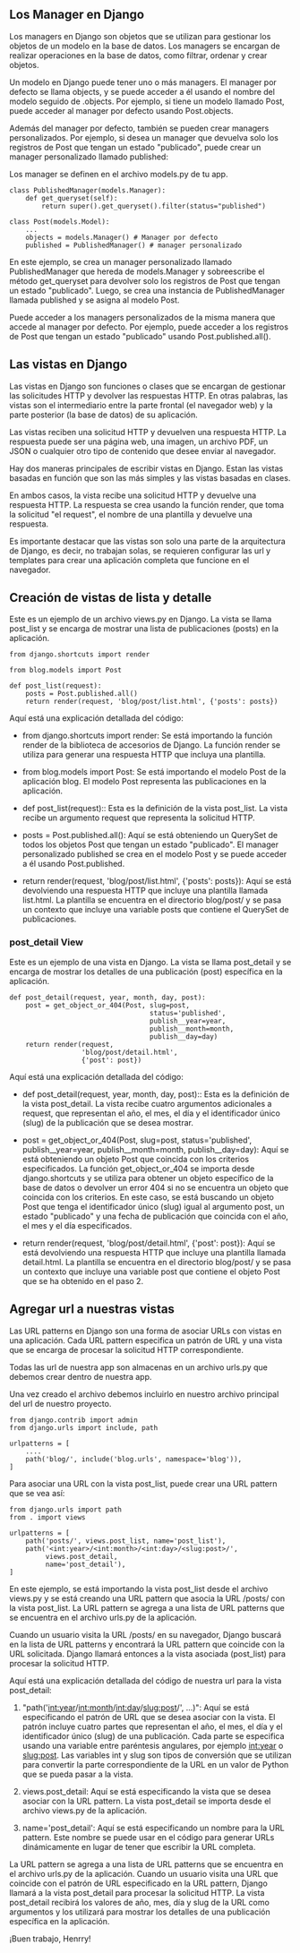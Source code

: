 ## Los Manager en Django

Los managers en Django son objetos que se utilizan para gestionar los objetos de un modelo en la base de datos. Los managers se encargan de realizar operaciones en la base de datos, como filtrar, ordenar y crear objetos.

Un modelo en Django puede tener uno o más managers. El manager por defecto se llama objects, y se puede acceder a él usando el nombre del modelo seguido de .objects. Por ejemplo, si tiene un modelo llamado Post, puede acceder al manager por defecto usando Post.objects.

Además del manager por defecto, también se pueden crear managers personalizados. Por ejemplo, si desea un manager que devuelva solo los registros de Post que tengan un estado "publicado", puede crear un manager personalizado llamado published:

Los manager se definen en el archivo models.py de tu app.

`````
class PublishedManager(models.Manager):
    def get_queryset(self):
        return super().get_queryset().filter(status="published")

class Post(models.Model):
    ...
    objects = models.Manager() # Manager por defecto
    published = PublishedManager() # manager personalizado
`````

En este ejemplo, se crea un manager personalizado llamado PublishedManager que hereda de models.Manager y sobreescribe el método get_queryset para devolver solo los registros de Post que tengan un estado "publicado". Luego, se crea una instancia de PublishedManager llamada published y se asigna al modelo Post.

Puede acceder a los managers personalizados de la misma manera que accede al manager por defecto. Por ejemplo, puede acceder a los registros de Post que tengan un estado "publicado" usando Post.published.all().

## Las vistas en Django

Las vistas en Django son funciones o clases que se encargan de gestionar las solicitudes HTTP y devolver las respuestas HTTP. En otras palabras, las vistas son el intermediario entre la parte frontal (el navegador web) y la parte posterior (la base de datos) de su aplicación.

Las vistas reciben una solicitud HTTP y devuelven una respuesta HTTP. La respuesta puede ser una página web, una imagen, un archivo PDF, un JSON o cualquier otro tipo de contenido que desee enviar al navegador.

Hay dos maneras principales de escribir vistas en Django. Estan las vistas basadas en función que son las más simples y las vistas basadas en clases.

En ambos casos, la vista recibe una solicitud HTTP y devuelve una respuesta HTTP. La respuesta se crea usando la función render, que toma la solicitud "el request", el nombre de una plantilla y devuelve una respuesta.

Es importante destacar que las vistas son solo una parte de la arquitectura de Django, es decir, no trabajan solas, se requieren configurar las url y templates para crear una aplicación completa que funcione en el navegador.

## Creación de vistas de lista y detalle

Este es un ejemplo de un archivo views.py en Django. La vista se llama post_list y se encarga de mostrar una lista de publicaciones (posts) en la aplicación.


`````
from django.shortcuts import render

from blog.models import Post

def post_list(request):
    posts = Post.published.all()
    return render(request, 'blog/post/list.html', {'posts': posts})

`````

Aquí está una explicación detallada del código:

- from django.shortcuts import render: Se está importando la función render de la biblioteca de accesorios de Django. La función render se utiliza para generar una respuesta HTTP que incluya una plantilla.

- from blog.models import Post: Se está importando el modelo Post de la aplicación blog. El modelo Post representa las publicaciones en la aplicación.

- def post_list(request):: Esta es la definición de la vista post_list. La vista recibe un argumento request que representa la solicitud HTTP.

- posts = Post.published.all(): Aquí se está obteniendo un QuerySet de todos los objetos Post que tengan un estado "publicado". El manager personalizado published se crea en el modelo Post y se puede acceder a él usando Post.published.

- return render(request, 'blog/post/list.html', {'posts': posts}): Aquí se está devolviendo una respuesta HTTP que incluye una plantilla llamada list.html. La plantilla se encuentra en el directorio blog/post/ y se pasa un contexto que incluye una variable posts que contiene el QuerySet de publicaciones.


### post_detail View

Este es un ejemplo de una vista en Django. La vista se llama post_detail y se encarga de mostrar los detalles de una publicación (post) específica en la aplicación.

`````
def post_detail(request, year, month, day, post):
    post = get_object_or_404(Post, slug=post,
                                   status='published',
                                   publish__year=year,
                                   publish__month=month,
                                   publish__day=day)
    return render(request,
                  'blog/post/detail.html',
                  {'post': post})
`````

Aquí está una explicación detallada del código:

- def post_detail(request, year, month, day, post):: Esta es la definición de la vista post_detail. La vista recibe cuatro argumentos adicionales a request, que representan el año, el mes, el día y el identificador único (slug) de la publicación que se desea mostrar.

- post = get_object_or_404(Post, slug=post, status='published', publish__year=year, publish__month=month, publish__day=day): Aquí se está obteniendo un objeto Post que coincida con los criterios especificados. La función get_object_or_404 se importa desde django.shortcuts y se utiliza para obtener un objeto específico de la base de datos o devolver un error 404 si no se encuentra un objeto que coincida con los criterios. En este caso, se está buscando un objeto Post que tenga el identificador único (slug) igual al argumento post, un estado "publicado" y una fecha de publicación que coincida con el año, el mes y el día especificados.

- return render(request, 'blog/post/detail.html', {'post': post}): Aquí se está devolviendo una respuesta HTTP que incluye una plantilla llamada detail.html. La plantilla se encuentra en el directorio blog/post/ y se pasa un contexto que incluye una variable post que contiene el objeto Post que se ha obtenido en el paso 2.

## Agregar url a nuestras vistas

Las URL patterns en Django son una forma de asociar URLs con vistas en una aplicación. Cada URL pattern especifica un patrón de URL y una vista que se encarga de procesar la solicitud HTTP correspondiente.

Todas las url de nuestra app son almacenas en un archivo urls.py que debemos crear dentro de nuestra app. 

Una vez creado el archivo debemos incluirlo en nuestro archivo principal del url de nuestro proyecto.

`````
from django.contrib import admin
from django.urls import include, path

urlpatterns = [
    ....
    path('blog/', include('blog.urls', namespace='blog')),
]
`````

Para asociar una URL con la vista post_list, puede crear una URL pattern que se vea así:

`````
from django.urls import path
from . import views

urlpatterns = [
    path('posts/', views.post_list, name='post_list'),
    path('<int:year>/<int:month>/<int:day>/<slug:post>/',
         views.post_detail,
         name='post_detail'),
]
`````

En este ejemplo, se está importando la vista post_list desde el archivo views.py y se está creando una URL pattern que asocia la URL /posts/ con la vista post_list. La URL pattern se agrega a una lista de URL patterns que se encuentra en el archivo urls.py de la aplicación.

Cuando un usuario visita la URL /posts/ en su navegador, Django buscará en la lista de URL patterns y encontrará la URL pattern que coincide con la URL solicitada. Django llamará entonces a la vista asociada (post_list) para procesar la solicitud HTTP.

Aquí está una explicación detallada del código de nuestra url para la vista post_detail:

1. "path('<int:year>/<int:month>/<int:day>/<slug:post>/', ...)": Aquí se está especificando el patrón de URL que se desea asociar con la vista. El patrón incluye cuatro partes que representan el año, el mes, el día y el identificador único (slug) de una publicación. Cada parte se especifica usando una variable entre paréntesis angulares, por ejemplo <int:year> o <slug:post>. Las variables int y slug son tipos de conversión que se utilizan para convertir la parte correspondiente de la URL en un valor de Python que se pueda pasar a la vista.

2. views.post_detail: Aquí se está especificando la vista que se desea asociar con la URL pattern. La vista post_detail se importa desde el archivo views.py de la aplicación.

3. name='post_detail': Aquí se está especificando un nombre para la URL pattern. Este nombre se puede usar en el código para generar URLs dinámicamente en lugar de tener que escribir la URL completa.

La URL pattern se agrega a una lista de URL patterns que se encuentra en el archivo urls.py de la aplicación. Cuando un usuario visita una URL que coincide con el patrón de URL especificado en la URL pattern, Django llamará a la vista post_detail para procesar la solicitud HTTP. La vista post_detail recibirá los valores de año, mes, día y slug de la URL como argumentos y los utilizará para mostrar los detalles de una publicación específica en la aplicación.

¡Buen trabajo, Henrry!
